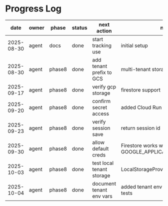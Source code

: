 # Progress Log

| date       | owner | phase | status | next action         | notes          |
|------------|-------|-------|--------|---------------------|----------------|
| 2025-08-30 | agent | docs  | done   | start tracking use  | initial setup  |
| 2025-08-30 | agent | phase8 | done   | add tenant prefix to GCS | multi-tenant storage |
| 2025-09-17 | agent | phase8 | done   | verify gcp storage  | firestore support |
| 2025-09-20 | agent | phase8 | done   | confirm secret access | added Cloud Run env vars |
| 2025-09-23 | agent | phase8 | done   | verify session save   | return session id |
| 2025-09-30 | agent | phase8 | done   | allow default creds   | Firestore works without GOOGLE_APPLICATION_CREDENTIALS |
| 2025-10-03 | agent | phase8 | done   | test local tenant storage | LocalStorageProvider tenant dir |
| 2025-10-04 | agent | phase8 | done   | document tenant env vars | added tenant env vars to docs and tests |
